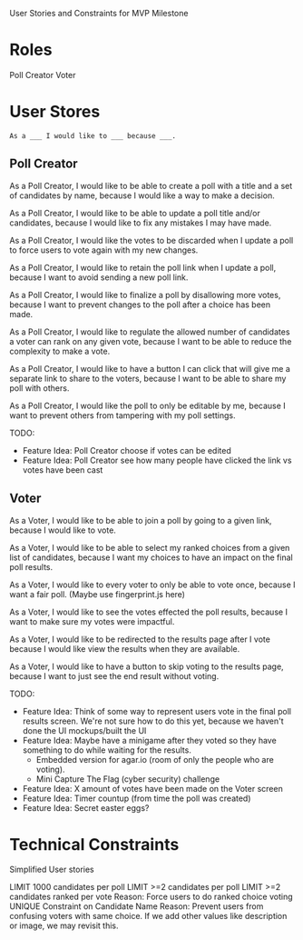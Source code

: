 User Stories and Constraints for MVP Milestone

# Roles

Poll Creator
Voter

# User Stores

`As a ___ I would like to ___ because ___.`

## Poll Creator

As a Poll Creator, I would like to be able to create a poll with a title and a set of candidates by name, because I would like a way to make a decision.

As a Poll Creator, I would like to be able to update a poll title and/or candidates, because I would like to fix any mistakes I may have made.

As a Poll Creator, I would like the votes to be discarded when I update a poll to force users to vote again with my new changes.

As a Poll Creator, I would like to retain the poll link when I update a poll, because I want to avoid sending a new poll link.

As a Poll Creator, I would like to finalize a poll by disallowing more votes, because I want to prevent changes to the poll after a choice has been made.

As a Poll Creator, I would like to regulate the allowed number of candidates a voter can rank on any given vote, because I want to be able to reduce the complexity to make a vote.

As a Poll Creator, I would like to have a button I can click that will give me a separate link to share to the voters, because I want to be able to share my poll with others. 

As a Poll Creator, I would like the poll to only be editable by me, because I want to prevent others from tampering with my poll settings.


TODO:
- Feature Idea: Poll Creator choose if votes can be edited
- Feature Idea: Poll Creator see how many people have clicked the link vs votes have been cast

## Voter

As a Voter, I would like to be able to join a poll by going to a given link, because I would like to vote.

As a Voter, I would like to be able to select my ranked choices from a given list of candidates, because I want my choices to have an impact on the final poll results.

As a Voter, I would like to every voter to only be able to vote once, because I want a fair poll. (Maybe use fingerprint.js here)

As a Voter, I would like to see the votes effected the poll results, because I want to make sure my votes were impactful.

As a Voter, I would like to be redirected to the results page after I vote because I would like view the results when they are available.

As a Voter, I would like to have a button to skip voting to the results page, because I want to just see the end result without voting.


TODO:
- Feature Idea: Think of some way to represent users vote in the final poll results screen. We're not sure how to do this yet, because we haven't done the UI mockups/built the UI
- Feature Idea: Maybe have a minigame after they voted so they have something to do while waiting for the results.
    - Embedded version for agar.io (room of only the people who are voting). 
    - Mini Capture The Flag (cyber security) challenge
- Feature Idea: X amount of votes have been made on the Voter screen
- Feature Idea: Timer countup (from time the poll was created)
- Feature Idea: Secret easter eggs?


# Technical Constraints
Simplified User stories

LIMIT 1000 candidates per poll
LIMIT >=2 candidates per poll
LIMIT >=2 candidates ranked per vote
    Reason: Force users to do ranked choice voting
UNIQUE Constraint on Candidate Name 
    Reason: Prevent users from confusing voters with same choice. If we add other values like description or image, we may revisit this.
